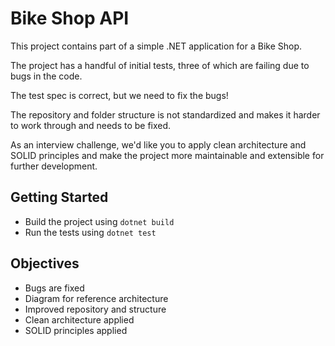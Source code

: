 # Bike Shop API

This project contains part of a simple .NET application for a Bike Shop.

The project has a handful of initial tests, three of which are failing due to bugs in the code. 

The test spec is correct, but we need to fix the bugs!

The repository and folder structure is not standardized and makes it harder to work through and needs to be fixed.

As an interview challenge, we'd like you to apply clean architecture and SOLID principles and make the project more maintainable and extensible for further development.

## Getting Started
 *  Build the project using `dotnet build`
 *  Run the tests using `dotnet test`

## Objectives
 * Bugs are fixed
 * Diagram for reference architecture
 * Improved repository and structure
 * Clean architecture applied
 * SOLID principles applied


